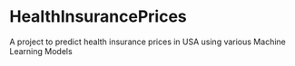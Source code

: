 # HealthInsurancePrices
A project to predict health insurance prices in USA using various Machine Learning Models
